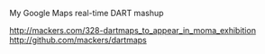 My Google Maps real-time DART mashup

http://mackers.com/328-dartmaps_to_appear_in_moma_exhibition
http://github.com/mackers/dartmaps


